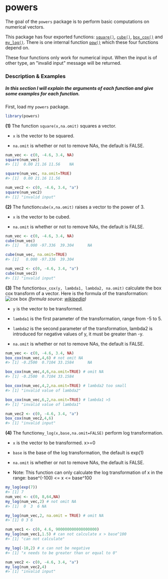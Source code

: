 <!-- README.md is generated from README.Rmd. Please edit that file -->
powers
======

The goal of the `powers` package is to perform basic computations on numerical vectors.

This package has four exported functions: [`square()`](https://github.com/hannahdxz/powers/blob/master/R/square.R), [`cube()`](https://github.com/hannahdxz/powers/blob/master/R/cube.R), [`box_cox()`](https://github.com/hannahdxz/powers/blob/master/R/box%20cox.R) and [`my_log()`](https://github.com/hannahdxz/powers/blob/master/R/my_log.R). There is one internal function [`pow()`](https://github.com/hannahdxz/powers/blob/master/R/pow.R) which these four functions depend on.

These four functions only work for numerical input. When the input is of other type, an "invalid input" message will be returned.

### Description & Examples

##### In this section I will explain the arguments of each function and give some examples for each function.

First, load my `powers` package.

``` r
library(powers)
```

**(1)** The function `square(x,na.omit)` squares a vector.

-   `x` is the vector to be squared.

-   `na.omit` is whether or not to remove NAs, the default is FALSE.

``` r
num_vec <- c(0, -4.6, 3.4, NA)
square(num_vec)
#> [1]  0.00 21.16 11.56    NA

square(num_vec, na.omit=TRUE)
#> [1]  0.00 21.16 11.56

num_vec2 <- c(0, -4.6, 3.4, "a")
square(num_vec2)
#> [1] "invalid input"
```

**(2)** The function`cube(x,na.omit)` raises a vector to the power of 3.

-   `x` is the vector to be cubed.

-   `na.omit` is whether or not to remove NAs, the default is FALSE.

``` r
num_vec <- c(0, -4.6, 3.4, NA)
cube(num_vec)
#> [1]   0.000 -97.336  39.304      NA

cube(num_vec, na.omit=TRUE)
#> [1]   0.000 -97.336  39.304

num_vec2 <- c(0, -4.6, 3.4, "a")
cube(num_vec2)
#> [1] "invalid input"
```

**(3)** The function`box_cox(y, lambda1, lambda2, na.omit)` calculate the box cox transform of a vector. Here is the formula of the transformation: ![cox box](https://user-images.githubusercontent.com/31666152/33244401-2e663790-d2ab-11e7-8273-ac8e4bc25d50.png) *(formula source: [wikipedia](https://en.wikipedia.org/wiki/Power_transform#Box.E2.80.93Cox_transformation))*

-   `y` is the vector to be transformed.

-   `lambda1` is the first parameter of the transformation, range from -5 to 5.

-   `lambda2` is the second parameter of the transformation, lambda2 is introduced for negative values of y, it must be greater than -y.

-   `na.omit` is whether or not to remove NAs, the default is FALSE.

``` r
num_vec <- c(0, -4.6, 3.4, NA)
box_cox(num_vec,4,6) # not omit NA
#> [1] -0.2500  0.7104 33.1584      NA

box_cox(num_vec,4,6,na.omit=TRUE) # omit NA
#> [1] -0.2500  0.7104 33.1584

box_cox(num_vec,4,2,na.omit=TRUE) # lambda2 too small
#> [1] "invalid value of lambda2"

box_cox(num_vec,6,2,na.omit=TRUE) # lambda1 >5
#> [1] "invalid value of lambda1"

num_vec2 <- c(0, -4.6, 3.4, "a")
box_cox(num_vec2,4,6)
#> [1] "invalid input"
```

**(4)** The function`my_log(x,base,na.omit=FALSE)` perform log transformation.

-   `x` is the vector to be transformed. x&gt;=0

-   `base` is the base of the log transformation, the default is exp(1)

-   `na.omit` is whether or not to remove NAs, the default is FALSE.

-   Note: This function can only calculate the log transformation of x in the range: base^(-100) &lt;= x &lt;= base^100

``` r
my_log(exp(7))
#> [1] 7
num_vec <- c(0, 8,64,NA)
my_log(num_vec,2) # not omit NA
#> [1]  0  3  6 NA

my_log(num_vec,2, na.omit = TRUE) # omit NA
#> [1] 0 3 6

num_vec1 <- c(0, 4.6, 900000000000000000)
my_log(num_vec1,1.5) # can not calculate x > base^100
#> [1] "can not calculate"

my_log(-10,2) # x can not be negative
#> [1] "x needs to be greater than or equal to 0"

num_vec2 <- c(0, -4.6, 3.4, "a")
my_log(num_vec2,4)
#> [1] "invalid input"
```
